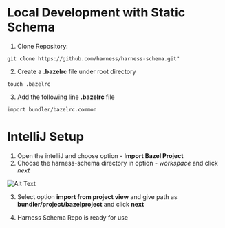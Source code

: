 # **Local Development with Static Schema**

1. Clone Repository:

  ```
git clone https://github.com/harness/harness-schema.git"
  ```

2. Create a __.bazelrc__ file under root directory

``` touch .bazelrc ```

3. Add the following line __.bazelrc__ file

```import bundler/bazelrc.common```


# **IntelliJ Setup**

1. Open the intelliJ and choose option - __Import Bazel Project__
2. Choose the harness-schema directory in option - *workspace* and click *next*

![Alt Text](<img width="1161" alt="workspace" src="https://github.com/harness/harness-schema/assets/67271707/b0167760-b665-494e-aa15-64c355b61af1">
)

3. Select option __import from project view__ and give path as __bundler/project/bazelproject__ and click __next__

4. Harness Schema Repo is ready for use
